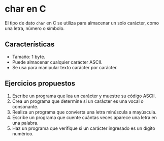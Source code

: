 # char en C

El tipo de dato `char` en C se utiliza para almacenar un solo carácter, como una letra, número o símbolo.

## Características
- Tamaño: 1 byte.
- Puede almacenar cualquier carácter ASCII.
- Se usa para manipular texto carácter por carácter.

## Ejercicios propuestos
1. Escribe un programa que lea un carácter y muestre su código ASCII.
2. Crea un programa que determine si un carácter es una vocal o consonante.
3. Realiza un programa que convierta una letra minúscula a mayúscula.
4. Escribe un programa que cuente cuántas veces aparece una letra en una palabra.
5. Haz un programa que verifique si un carácter ingresado es un dígito numérico.

